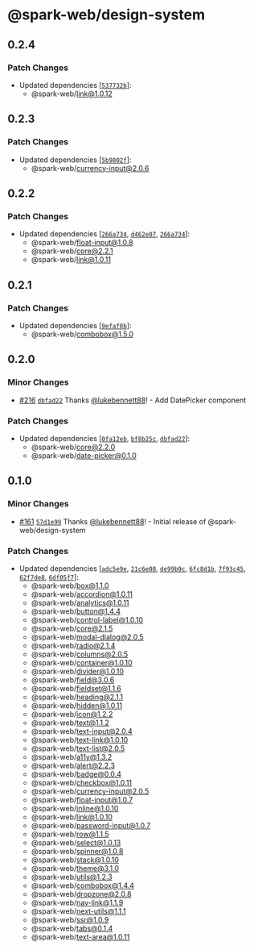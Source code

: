 # @spark-web/design-system

## 0.2.4

### Patch Changes

- Updated dependencies
  [[`537732b`](https://github.com/brighte-labs/spark-web/commit/537732b80131a03d0e95a75cb85356426b3a50ff)]:
  - @spark-web/link@1.0.12

## 0.2.3

### Patch Changes

- Updated dependencies
  [[`5b9802f`](https://github.com/brighte-labs/spark-web/commit/5b9802f9c92a9ff2af9d6f77629e12381fb192dc)]:
  - @spark-web/currency-input@2.0.6

## 0.2.2

### Patch Changes

- Updated dependencies
  [[`266a734`](https://github.com/brighte-labs/spark-web/commit/266a7342366ec4b1973e79f90541fec870fac69f),
  [`d462e07`](https://github.com/brighte-labs/spark-web/commit/d462e07ce0d83d5c0e32650e99a92af1fece599e),
  [`266a734`](https://github.com/brighte-labs/spark-web/commit/266a7342366ec4b1973e79f90541fec870fac69f)]:
  - @spark-web/float-input@1.0.8
  - @spark-web/core@2.2.1
  - @spark-web/link@1.0.11

## 0.2.1

### Patch Changes

- Updated dependencies
  [[`9efaf0b`](https://github.com/brighte-labs/spark-web/commit/9efaf0bad5d620c6c33d52db307ed15fc51fe651)]:
  - @spark-web/combobox@1.5.0

## 0.2.0

### Minor Changes

- [#216](https://github.com/brighte-labs/spark-web/pull/216)
  [`dbfad22`](https://github.com/brighte-labs/spark-web/commit/dbfad220c84bb05ce5789baee6dad181dc9f7031)
  Thanks [@lukebennett88](https://github.com/lukebennett88)! - Add DatePicker
  component

### Patch Changes

- Updated dependencies
  [[`0fa12eb`](https://github.com/brighte-labs/spark-web/commit/0fa12eb3650ad260b2d19ebedb0602e0430cf384),
  [`bf8b25c`](https://github.com/brighte-labs/spark-web/commit/bf8b25cf0e41ec7776cd1f572b658f18d170e5d6),
  [`dbfad22`](https://github.com/brighte-labs/spark-web/commit/dbfad220c84bb05ce5789baee6dad181dc9f7031)]:
  - @spark-web/core@2.2.0
  - @spark-web/date-picker@0.1.0

## 0.1.0

### Minor Changes

- [#161](https://github.com/brighte-labs/spark-web/pull/161)
  [`57d1e99`](https://github.com/brighte-labs/spark-web/commit/57d1e996f3745dc22c3d9da7d0d7788ccae488af)
  Thanks [@lukebennett88](https://github.com/lukebennett88)! - Initial release
  of @spark-web/design-system

### Patch Changes

- Updated dependencies
  [[`adc5e9e`](https://github.com/brighte-labs/spark-web/commit/adc5e9e6c99acd117f3261edcefdb5573132441b),
  [`21c6e08`](https://github.com/brighte-labs/spark-web/commit/21c6e08e821ada32feea7c34f1bf451573b5023d),
  [`de99b9c`](https://github.com/brighte-labs/spark-web/commit/de99b9c7f72373bd1902cf67f5cfec9a1e1db01c),
  [`6fc8d1b`](https://github.com/brighte-labs/spark-web/commit/6fc8d1bc37e25d0cd622bc37f68a1d92eb5961b5),
  [`7f93c45`](https://github.com/brighte-labs/spark-web/commit/7f93c45bbae8c765e10df9d0dd7615473797749b),
  [`62f7de8`](https://github.com/brighte-labs/spark-web/commit/62f7de8a2e1df5ae088c093d3acdaa868d3f61fe),
  [`6df05f7`](https://github.com/brighte-labs/spark-web/commit/6df05f764e4181c140d6547d6b897d0210468f6a)]:
  - @spark-web/box@1.1.0
  - @spark-web/accordion@1.0.11
  - @spark-web/analytics@1.0.11
  - @spark-web/button@1.4.4
  - @spark-web/control-label@1.0.10
  - @spark-web/core@2.1.5
  - @spark-web/modal-dialog@2.0.5
  - @spark-web/radio@2.1.4
  - @spark-web/columns@2.0.5
  - @spark-web/container@1.0.10
  - @spark-web/divider@1.0.10
  - @spark-web/field@3.0.6
  - @spark-web/fieldset@1.1.6
  - @spark-web/heading@2.1.1
  - @spark-web/hidden@1.0.11
  - @spark-web/icon@1.2.2
  - @spark-web/text@1.1.2
  - @spark-web/text-input@2.0.4
  - @spark-web/text-link@1.0.10
  - @spark-web/text-list@2.0.5
  - @spark-web/a11y@1.3.2
  - @spark-web/alert@2.2.3
  - @spark-web/badge@0.0.4
  - @spark-web/checkbox@1.0.11
  - @spark-web/currency-input@2.0.5
  - @spark-web/float-input@1.0.7
  - @spark-web/inline@1.0.10
  - @spark-web/link@1.0.10
  - @spark-web/password-input@1.0.7
  - @spark-web/row@1.1.5
  - @spark-web/select@1.0.13
  - @spark-web/spinner@1.0.8
  - @spark-web/stack@1.0.10
  - @spark-web/theme@3.1.0
  - @spark-web/utils@1.2.3
  - @spark-web/combobox@1.4.4
  - @spark-web/dropzone@2.0.8
  - @spark-web/nav-link@1.1.9
  - @spark-web/next-utils@1.1.1
  - @spark-web/ssr@1.0.9
  - @spark-web/tabs@0.1.4
  - @spark-web/text-area@1.0.11
